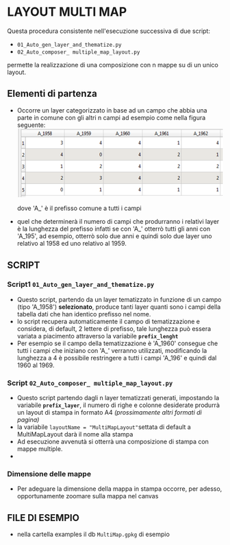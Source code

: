 # LAYOUT MULTI MAP

Questa procedura consistente nell'esecuzione successiva di due script:
*  `01_Auto_gen_layer_and_thematize.py`
*  `02_Auto_composer_ multiple_map_layout.py`

permette la realizzazione di una composizione con n mappe su di un unico layout.

## Elementi di partenza

* Occorre un layer categorizzato in base ad un campo che abbia una parte in comune con gli altri n campi ad esempio come nella figura seguente:
![AHI](./Images/Field_Table.PNG)
    
     dove 'A_' è il prefisso comune a tutti i campi
* quel che determinerà il numero di campi che produrranno i relativi layer è la lunghezza del prefisso infatti se con 'A_' otterrò tutti gli anni con 'A_195', ad esempio, otterrò solo due anni e quindi solo due layer uno relativo al 1958 ed uno relativo al 1959.

## SCRIPT
### Script1  `01_Auto_gen_layer_and_thematize.py`
* Questo script, partendo da un layer tematizzato in funzione di un campo (tipo 'A_1958') **selezionato**, produce tanti layer quanti sono i campi della tabella dati che han identico prefisso nel nome.
* lo script recupera automaticamente il campo di tematizzazione e considera, di default, 2 lettere di prefisso, tale lunghezza può essera variata a piacimento attraverso la variabile **`prefix_lenght`**
* Per esempio se il campo della tematizzazione è 'A_1960' consegue che tutti i campi che iniziano con 'A_' verranno utilizzati, modificando la lunghezza a 4 è possibile restringere a tutti i campi 'A_196' e quindi dal 1960 al 1969.

### Script `02_Auto_composer_ multiple_map_layout.py`
* Questo script partendo dagli n layer tematizzati generati, impostando la variabile **`prefix_layer`**, il numero di righe e colonne desiderate produrrà un layout di stampa in formato A4 *(prossimamente altri formati di pagina)* 
* la variabile `layoutName = "MultiMapLayout"`settata di default a MultiMapLayout darà il nome alla stampa
* Ad esecuzione avvenutà si otterrà una composizione di stampa con mappe multiple.
* 
### Dimensione delle mappe
* Per adeguare la dimensione della mappa in stampa occorre, per adesso, opportunamente zoomare sulla mappa nel canvas

## FILE DI ESEMPIO
* nella cartella examples il db `MultiMap.gpkg` di esempio